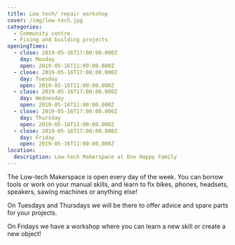 ```yaml
---
title: Low tech/ repair workshop
cover: /img/low-tech.jpg
categories:
  - Community centre
  - Fixing and building projects
openingTimes:
  - close: 2019-05-16T17:00:00.000Z
    day: Monday
    open: 2019-05-16T11:00:00.000Z
  - close: 2019-05-16T17:00:00.000Z
    day: Tuesday
    open: 2019-05-16T11:00:00.000Z
  - close: 2019-05-16T17:00:00.000Z
    day: Wednesday
    open: 2019-05-16T11:00:00.000Z
  - close: 2019-05-16T17:00:00.000Z
    day: Thursday
    open: 2019-05-16T11:00:00.000Z
  - close: 2019-05-16T17:00:00.000Z
    day: Friday
    open: 2019-05-16T11:00:00.000Z
location:
  description: Low-tech Makerspace at One Happy Family
---
```


The Low-tech Makerspace is open every day of the week. You can borrow tools or work on your manual skills, and learn to fix bikes, phones, headsets, speakers, sawing machines or anything else!

On Tuesdays and Thursdays we will be there to offer advice and spare parts for your projects.

On Fridays we have a workshop where you can learn a new skill or create a new object!
